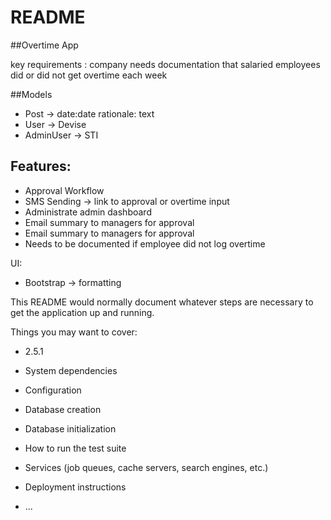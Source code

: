 # README

##Overtime App

key requirements : company needs documentation that salaried employees did or did not get overtime each week


##Models
- Post -> date:date rationale: text
- User -> Devise
- AdminUser -> STI

## Features:
- Approval Workflow
- SMS Sending -> link to approval or overtime input
- Administrate admin dashboard
- Email summary to managers for approval
- Email summary to managers for approval
- Needs to be documented if employee did not log overtime

UI:
- Bootstrap -> formatting

This README would normally document whatever steps are necessary to get the
application up and running.

Things you may want to cover:

* 2.5.1

* System dependencies

* Configuration

* Database creation

* Database initialization

* How to run the test suite

* Services (job queues, cache servers, search engines, etc.)

* Deployment instructions

* ...
